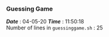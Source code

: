  ### Guessing Game 
 ***Date*** : 04-05-20 ***Time*** : 11:50:18  <br/> 
 Number of lines in ` guessinggame.sh ` :  25
